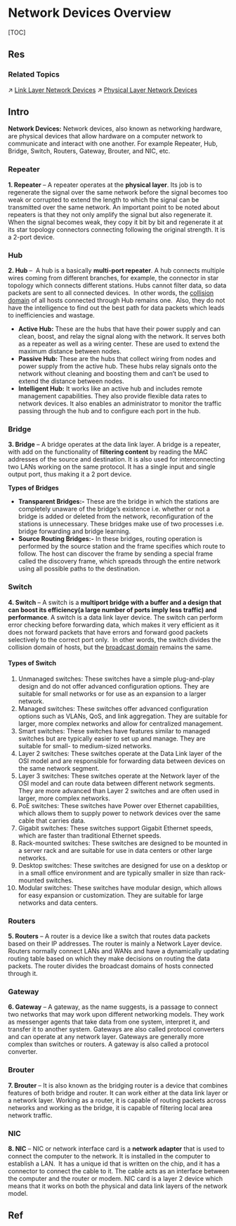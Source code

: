 # Network Devices Overview

[TOC]



## Res
### Related Topics
↗ [Link Layer Network Devices](0x06%20Data%20Link%20Layer/📌%20Link%20Layer%20(Switched%20Network)%20Basics/Link%20Layer%20Network%20Devices/Link%20Layer%20Network%20Devices.md)
↗ [Physical Layer Network Devices](0x07%20Physical%20Layer/📌%20Physical%20Layer%20Network%20Devices/Physical%20Layer%20Network%20Devices.md)



## Intro
**Network Devices:** Network devices, also known as networking hardware, are physical devices that allow hardware on a computer network to communicate and interact with one another. For example Repeater, Hub, Bridge, Switch, Routers, Gateway, Brouter, and NIC, etc.


### Repeater
**1. Repeater** – A repeater operates at the **physical layer**. Its job is to regenerate the signal over the same network before the signal becomes too weak or corrupted to extend the length to which the signal can be transmitted over the same network. An important point to be noted about repeaters is that they not only amplify the signal but also regenerate it. When the signal becomes weak, they copy it bit by bit and regenerate it at its star topology connectors connecting following the original strength. It is a 2-port device. 


### Hub
**2. Hub** –  A hub is a basically **multi-port repeater**. A hub connects multiple wires coming from different branches, for example, the connector in star topology which connects different stations. Hubs cannot filter data, so data packets are sent to all connected devices.  In other words, the [collision domain](https://en.wikipedia.org/wiki/Collision_domain) of all hosts connected through Hub remains one.  Also, they do not have the intelligence to find out the best path for data packets which leads to inefficiencies and wastage.
- **Active Hub:** These are the hubs that have their power supply and can clean, boost, and relay the signal along with the network. It serves both as a repeater as well as a wiring center. These are used to extend the maximum distance between nodes.
- **Passive Hub:** These are the hubs that collect wiring from nodes and power supply from the active hub. These hubs relay signals onto the network without cleaning and boosting them and can’t be used to extend the distance between nodes.
- **Intelligent Hub:** It works like an active hub and includes remote management capabilities. They also provide flexible data rates to network devices. It also enables an administrator to monitor the traffic passing through the hub and to configure each port in the hub.


### Bridge
**3. Bridge** – A bridge operates at the data link layer. A bridge is a repeater, with add on the functionality of **filtering content** by reading the MAC addresses of the source and destination. It is also used for interconnecting two LANs working on the same protocol. It has a single input and single output port, thus making it a 2 port device.

**Types of Bridges** 
- **Transparent Bridges:-** These are the bridge in which the stations are completely unaware of the bridge’s existence i.e. whether or not a bridge is added or deleted from the network, reconfiguration of the stations is unnecessary. These bridges make use of two processes i.e. bridge forwarding and bridge learning.
- **Source Routing Bridges:-** In these bridges, routing operation is performed by the source station and the frame specifies which route to follow. The host can discover the frame by sending a special frame called the discovery frame, which spreads through the entire network using all possible paths to the destination.


### Switch
**4. Switch** – A switch is a **multiport bridge with a buffer and a design that can boost its efficiency(a large number of ports imply less traffic) and performance**. A switch is a data link layer device. The switch can perform error checking before forwarding data, which makes it very efficient as it does not forward packets that have errors and forward good packets selectively to the correct port only.  In other words, the switch divides the collision domain of hosts, but the [broadcast domain](https://en.wikipedia.org/wiki/Broadcast_domain) remains the same. 
#### Types of Switch
1. Unmanaged switches: These switches have a simple plug-and-play design and do not offer advanced configuration options. They are suitable for small networks or for use as an expansion to a larger network.
2. Managed switches: These switches offer advanced configuration options such as VLANs, QoS, and link aggregation. They are suitable for larger, more complex networks and allow for centralized management.
3. Smart switches: These switches have features similar to managed switches but are typically easier to set up and manage. They are suitable for small- to medium-sized networks.
4. Layer 2 switches: These switches operate at the Data Link layer of the OSI model and are responsible for forwarding data between devices on the same network segment.
5. Layer 3 switches: These switches operate at the Network layer of the OSI model and can route data between different network segments. They are more advanced than Layer 2 switches and are often used in larger, more complex networks.
6. PoE switches: These switches have Power over Ethernet capabilities, which allows them to supply power to network devices over the same cable that carries data.
7. Gigabit switches: These switches support Gigabit Ethernet speeds, which are faster than traditional Ethernet speeds.
8. Rack-mounted switches: These switches are designed to be mounted in a server rack and are suitable for use in data centers or other large networks.
9. Desktop switches: These switches are designed for use on a desktop or in a small office environment and are typically smaller in size than rack-mounted switches.
10. Modular switches: These switches have modular design, which allows for easy expansion or customization. They are suitable for large networks and data centers.


### Routers
**5. Routers** – A router is a device like a switch that routes data packets based on their IP addresses. The router is mainly a Network Layer device. Routers normally connect LANs and WANs and have a dynamically updating routing table based on which they make decisions on routing the data packets. The router divides the broadcast domains of hosts connected through it.


### Gateway
**6. Gateway** – A gateway, as the name suggests, is a passage to connect two networks that may work upon different networking models. They work as messenger agents that take data from one system, interpret it, and transfer it to another system. Gateways are also called protocol converters and can operate at any network layer. Gateways are generally more complex than switches or routers. A gateway is also called a protocol converter. 


### Brouter
**7. Brouter** – It is also known as the bridging router is a device that combines features of both bridge and router. It can work either at the data link layer or a network layer. Working as a router, it is capable of routing packets across networks and working as the bridge, it is capable of filtering local area network traffic. 


### NIC
**8. NIC** – NIC or network interface card is a **network adapter** that is used to connect the computer to the network. It is installed in the computer to establish a LAN.  It has a unique id that is written on the chip, and it has a connector to connect the cable to it. The cable acts as an interface between the computer and the router or modem. NIC card is a layer 2 device which means that it works on both the physical and data link layers of the network model.



## Ref
[Network Devices (Hub, Repeater, Bridge, Switch, Router, Gateways and Brouter) | GeeksforGeeks]: https://www.geeksforgeeks.org/network-devices-hub-repeater-bridge-switch-router-gateways/
